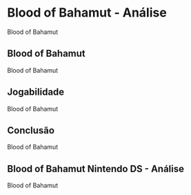 ---
---

# Blood of Bahamut - Análise

Blood of Bahamut

## Blood of Bahamut

Blood of Bahamut

## Jogabilidade

Blood of Bahamut

## Conclusão

Blood of Bahamut

## Blood of Bahamut Nintendo DS - Análise

Blood of Bahamut
